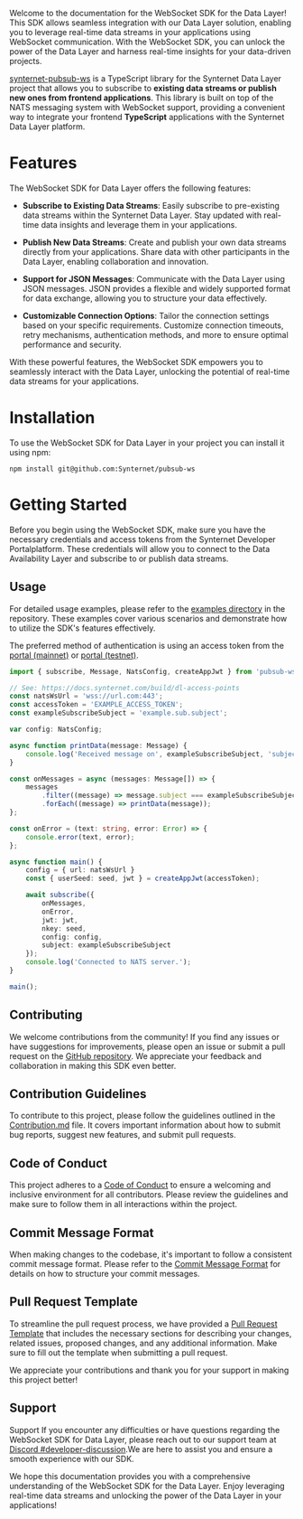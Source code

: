 Welcome to the documentation for the WebSocket SDK for the Data Layer! This SDK allows seamless integration with our Data Layer solution, enabling you to leverage real-time data streams in your applications using WebSocket communication. With the WebSocket SDK, you can unlock the power of the Data Layer and harness real-time insights for your data-driven projects.

[synternet-pubsub-ws](https://github.com/Synternet/pubsub-ws) is a TypeScript library for the Synternet Data Layer project that allows you to subscribe to **existing data streams or publish new ones from frontend applications**. This library is built on top of the NATS messaging system with WebSocket support, providing a convenient way to integrate your frontend **TypeScript** applications with the Synternet Data Layer platform.

# Features

The WebSocket SDK for Data Layer offers the following features:

- **Subscribe to Existing Data Streams**: Easily subscribe to pre-existing data streams within the Synternet Data Layer. Stay updated with real-time data insights and leverage them in your applications.

- **Publish New Data Streams**: Create and publish your own data streams directly from your applications. Share data with other participants in the Data Layer, enabling collaboration and innovation.

- **Support for JSON Messages**: Communicate with the Data Layer using JSON messages. JSON provides a flexible and widely supported format for data exchange, allowing you to structure your data effectively.

- **Customizable Connection Options**: Tailor the connection settings based on your specific requirements. Customize connection timeouts, retry mechanisms, authentication methods, and more to ensure optimal performance and security.

With these powerful features, the WebSocket SDK empowers you to seamlessly interact with the Data Layer, unlocking the potential of real-time data streams for your applications.

# Installation

To use the WebSocket SDK for Data  Layer in your project you can install it using npm:

```shell
npm install git@github.com:Synternet/pubsub-ws
```

# Getting Started

Before you begin using the WebSocket SDK, make sure you have the necessary credentials and access tokens from the Synternet Developer Portalplatform. These credentials will allow you to connect to the Data Availability Layer and subscribe to or publish data streams.

## Usage

For detailed usage examples, please refer to the [examples directory](https://github.com/Synternet/pubsub-ws/examples) in the repository. These examples cover various scenarios and demonstrate how to utilize the SDK's features effectively.

The preferred method of authentication is using an access token from the [portal (mainnet)](https://portal.synternet.com/) or [portal (testnet)](https://portal-testnet.synternet.com/).

```TypeScript
import { subscribe, Message, NatsConfig, createAppJwt } from 'pubsub-ws';

// See: https://docs.synternet.com/build/dl-access-points
const natsWsUrl = 'wss://url.com:443';
const accessToken = 'EXAMPLE_ACCESS_TOKEN';
const exampleSubscribeSubject = 'example.sub.subject';

var config: NatsConfig;

async function printData(message: Message) {
    console.log('Received message on', exampleSubscribeSubject, 'subject');
}

const onMessages = async (messages: Message[]) => {
    messages
        .filter((message) => message.subject === exampleSubscribeSubject)
        .forEach((message) => printData(message));
};

const onError = (text: string, error: Error) => {
    console.error(text, error);
};

async function main() {
    config = { url: natsWsUrl }
    const { userSeed: seed, jwt } = createAppJwt(accessToken);

    await subscribe({
        onMessages,
        onError,
        jwt: jwt,
        nkey: seed,
        config: config,
        subject: exampleSubscribeSubject
    });
    console.log('Connected to NATS server.');
}

main();
```

## Contributing

We welcome contributions from the community! If you find any issues or have suggestions for improvements, please open an issue or submit a pull request on the [GitHub repository](https://github.com/Synternet/pubsub-ws). We appreciate your feedback and collaboration in making this SDK even better.

## Contribution Guidelines

To contribute to this project, please follow the guidelines outlined in the [Contribution.md](CONTRIBUTING.md) file. It covers important information about how to submit bug reports, suggest new features, and submit pull requests.

## Code of Conduct
This project adheres to a [Code of Conduct](CODE_OF_CONDUCT.md) to ensure a welcoming and inclusive environment for all contributors. Please review the guidelines and make sure to follow them in all interactions within the project.

## Commit Message Format
When making changes to the codebase, it's important to follow a consistent commit message format. Please refer to the [Commit Message Format](commit-template.md) for details on how to structure your commit messages.

## Pull Request Template
To streamline the pull request process, we have provided a [Pull Request Template](pull-request-template.md) that includes the necessary sections for describing your changes, related issues, proposed changes, and any additional information. Make sure to fill out the template when submitting a pull request.

We appreciate your contributions and thank you for your support in making this project better!

## Support

Support
If you encounter any difficulties or have questions regarding the WebSocket SDK for Data Layer, please reach out to our support team at [Discord #developer-discussion](https://discord.com/channels/503896258881126401/1125658694399561738).We are here to assist you and ensure a smooth experience with our SDK.


We hope this documentation provides you with a comprehensive understanding of the WebSocket SDK for the Data Layer. Enjoy leveraging real-time data streams and unlocking the power of the Data Layer in your applications!
